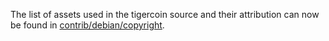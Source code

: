 The list of assets used in the tigercoin source and their attribution can now be found in [contrib/debian/copyright](../contrib/debian/copyright).
